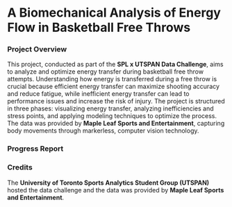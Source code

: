 # A Biomechanical Analysis of Energy Flow in Basketball Free Throws

### Project Overview
This project, conducted as part of the **SPL x UTSPAN Data Challenge**, aims to analyze and optimize energy transfer during basketball free throw attempts. Understanding how energy is transferred during a free throw is crucial because efficient energy transfer can maximize shooting accuracy and reduce fatigue, while inefficient energy transfer can lead to performance issues and increase the risk of injury. The project is structured in three phases: visualizing energy transfer, analyzing inefficiencies and stress points, and applying modeling techniques to optimize the process. The data was provided by **Maple Leaf Sports and Entertainment**, capturing body movements through markerless, computer vision technology.

### Progress Report

### Credits
The **University of Toronto Sports Analytics Student Group (UTSPAN)** hosted the data challenge and the data was provided by **Maple Leaf Sports and Entertainment**.
